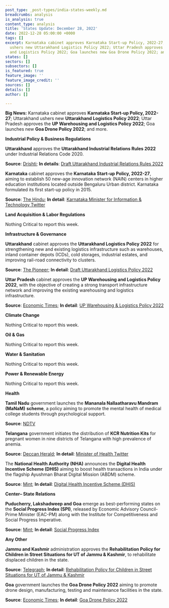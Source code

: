 ```yaml
---
post_type: _post-types/india-states-weekly.md
breadcrumbs: analysis
is_analysis: true
content_type: analysis
title: 'States Update: December 28, 2022'
date: 2022-12-28 05:00:00 +0000
tags: []
excerpt: Karnataka cabinet approves Karnataka Start-up Policy, 2022-27; Uttarakhand
  ushers new Uttarakhand Logistics Policy 2022; Uttar Pradesh approves the UP Warehousing
  and Logistics Policy 2022; Goa launches new Goa Drone Policy 2022; and more.
states: []
sectors: []
subsectors: []
is_featured: true
feature_image: ''
feature_image_credit: ''
sources: []
details: []
author: []

---
```

**Big News:** Karnataka cabinet approves **Karnataka Start-up Policy, 2022-27**; Uttarakhand ushers new **Uttarakhand Logistics Policy 2022**; Uttar Pradesh approves the **UP Warehousing and Logistics Policy 2022**; Goa launches new **Goa Drone Policy 2022**; and more.

**Industrial Policy & Business Regulations**

**Uttarakhand** approves the **Uttarakhand Industrial Relations Rules 2022** under Industrial Relations Code 2020.

**Source**: [Drishti](https://www.drishtiias.com/state-pcs-current-affairs/many-important-decisions-taken-by-uttarakhand-cabinet-including-approval-of-new-hydro-power-policy); **In details**: [Draft Uttarakhand Industrial Relations Rules 2022](https://acrobat.adobe.com/id/urn:aaid:sc:VA6C2:6b2f7eb2-8227-4dae-8b40-d2156cba7079)

**Karnataka** cabinet approves the **Karnataka Start-up Policy, 2022-27**, aiming to establish 50 new-age innovation network (NAIN) centers in higher education institutions located outside Bengaluru Urban district. Karnataka formulated its first start-up policy in 2015. 

**Source**: [The Hindu](https://www.thehindu.com/news/national/karnataka/karnataka-start-up-policy-2022-27-gets-cabinet-nod-focuses-on-taking-tech-beyond-bengaluru/article66292348.ece); **In detail**: [Karnataka Minister for Information & Technology Twitter](https://twitter.com/drashwathcn/status/1606153430799523840)

**Land Acquisition & Labor Regulations**

Nothing Critical to report this week.

**Infrastructure & Governance**

**Uttarakhand** cabinet approves the **Uttarakhand Logistics Policy 2022** for strengthening new and existing logistics infrastructure such as warehouses, inland container depots (ICDs), cold storages, industrial estates, and improving rail-road connectivity to clusters. 

**Source**: [The Pioneer](https://www.dailypioneer.com/2022/state-editions/u---khand-to-implement-logistics-policy-to-boost-industrial-growth.html); **In detail**: [Draft Uttarakhand Logistics Policy 2022](https://acrobat.adobe.com/id/urn:aaid:sc:VA6C2:45707c58-89ba-4f81-b2f5-5b8fd5ccd0a9)

**Uttar Pradesh** cabinet approves the **UP Warehousing and Logistics Policy 2022**, with the objective of creating a strong transport infrastructure network and improving the existing warehousing and logistics infrastructure. 

**Source**: [Economic Times](https://infra.economictimes.indiatimes.com/news/logistics/up-govt-approves-warehousing-and-logistics-policy-2022/96440863); **In detail**: [UP Warehousing & Logistics Policy 2022](https://invest.up.gov.in/uttar-pradesh-warehousing-logistics-policy-2022/)

**Climate Change**

Nothing Critical to report this week.

**Oil & Gas**

Nothing Critical to report this week.

**Water & Sanitation**

Nothing Critical to report this week.

**Power & Renewable Energy**

Nothing Critical to report this week.

**Health**

**Tamil Nadu** government launches the **Mananala Nallaatharavu Mandram (MaNaM)** **scheme**, a policy aiming to promote the mental health of medical college students through psychological support. 

**Source**: [NDTV](https://www.ndtv.com/education/tamil-nadu-chief-minister-launches-manam-initiative-for-psychological-support-medicos)

**Telangana** government initiates the distribution of **KCR Nutrition Kits** for pregnant women in nine districts of Telangana with high prevalence of anemia. 

**Source**: [Deccan Herald](https://www.deccanherald.com/national/south/telangana-govt-unveils-kcr-nutrition-kits-for-pregnant-women-1173901.html); **In detail**: [Minister of Health Twitter](https://twitter.com/PSRTRS/status/1605537884676579328)

The **National Health Authority (NHA)** announces the **Digital Health Incentive Scheme (DHIS)** aiming to boost health transactions in India under the flagship Ayushman Bharat Digital Mission (ABDM) scheme.

**Source**: [Mint](https://www.livemint.com/news/india/nha-to-offer-up-to-rs-4-cr-in-sops-to-hospitals-labs-under-ayushman-bharat-11671698088401.html); **In detail**: [Digital Health Incentive Scheme (DHIS)](https://abdm.gov.in:8081/uploads/Digital_Health_Incentive_Scheme_550e710e09.pdf)

**Center– State Relations**

**Puducherry, Lakshadweep and Goa** emerge as best-performing states on the **Social Progress Index (SPI)**, released by Economic Advisory Council-Prime Minister (EAC-PM) along with the Institute for Competitiveness and Social Progress Imperative. 

**Source**: [Mint](https://www.livemint.com/news/india/social-progress-index-puducherry-lakshadweep-goa-best-performing-states-jharkhand-bihar-worst-11671536270255.html); **In detail**: [Social Progress Index](https://eacpm.gov.in/wp-content/uploads/2022/12/Social_Progress_Index_States_and_Districts_of_India.pdf)

**Any Other**

**Jammu and Kashmir** administration approves the **Rehabilitation Policy for Children in Street Situations for UT of Jammu & Kashmir**, to rehabilitate displaced children in the state. 

**Source**: [Telegraph](https://www.telegraphindia.com/india/jammu-and-kashmir-administration-approves-rehabilitation-policy-for-children-in-street-situation/cid/1904930); **In detail**: [Rehabilitation Policy for Children in Street Situations for UT of Jammu & Kashmir](https://jksocialwelfare.nic.in/orders/NOTICE4(2022).pdf)

**Goa** government launches the **Goa Drone Policy 2022** aiming to promote drone design, manufacturing, testing and maintenance facilities in the state. 

**Source**: [Economic Times](https://economictimes.indiatimes.com/news/india/goa-govt-launches-policy-to-promote-drone-manufacturing-provide-value-added-services/articleshow/96347641.cms); **In detail**: [Goa Drone Policy 2022](https://www.goa.gov.in/wp-content/uploads/2022/12/Goa-Drone-Policy-2022.pdf)